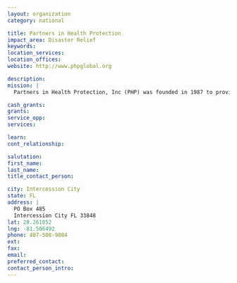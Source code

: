 ```yaml
---
layout: organization
category: national

title: Partners in Health Protection
impact_area: Disaster Relief
keywords: 
location_services: 
location_offices: 
website: http://www.phpglobal.org

description: 
mission: |
  Partners in Health Protection, Inc (PHP) was founded in 1987 to provide technical assistance and support to government and non-government organizations to address the health and welfare needs of women and adolescents worldwide. PHP is a 501 (c) 3 non profit organization operating  in Baltimore Maryland  and in Central Florida, and serving various populations nationally and internationally. Our staff, consultants, and volunteers consist of seriously committed and dedicated corps of health care providers, students and business professionals who serve community-based organizations by assisting with the development, implementation and evaluation of sound public health and environmental programs.

cash_grants: 
grants: 
service_opp: 
services: 

learn: 
cont_relationship: 

salutation: 
first_name: 
last_name: 
title_contact_person: 

city: Intercession City
state: FL
address: |
  PO Box 485  
  Intercession City FL 33848
lat: 28.261852
lng: -81.506492
phone: 407-508-9884
ext: 
fax: 
email: 
preferred_contact: 
contact_person_intro: 
---
```

